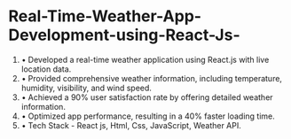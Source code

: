 # Real-Time-Weather-App-Development-using-React-Js-
<ol>
<li>•	Developed a real-time weather application using React.js with live location data.</li>
<li>•	Provided comprehensive weather information, including temperature, humidity, visibility, and wind speed.</li>
<li>•	Achieved a 90% user satisfaction rate by offering detailed weather information.</li>
<li>•	Optimized app performance, resulting in a 40% faster loading time.</li>
<li>•	Tech Stack - React js, Html, Css, JavaScript, Weather API.</li>
</ol>
